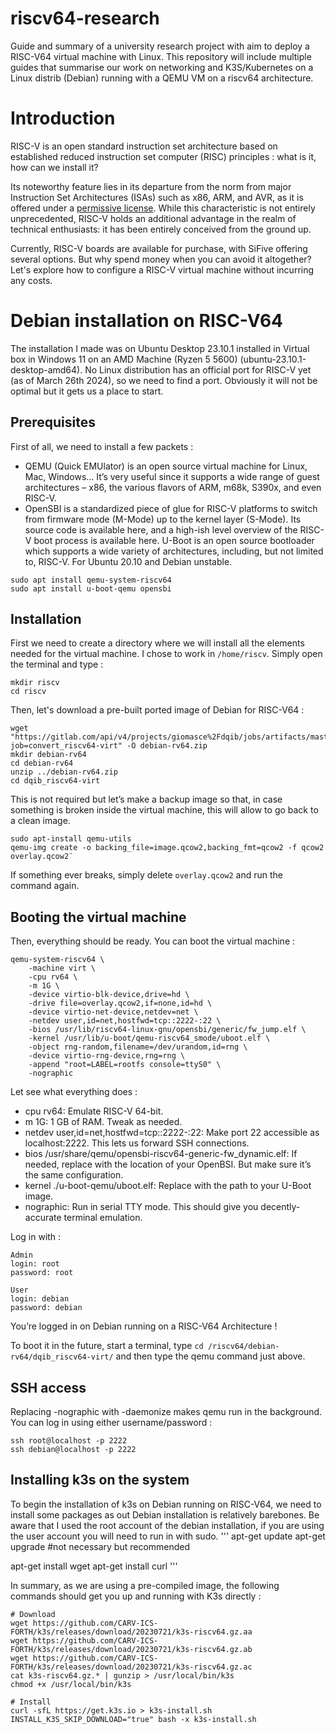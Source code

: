# riscv64-research

Guide and summary of a university research project with aim to deploy a RISC-V64 virtual machine with Linux. This repository will include multiple guides that summarise our work on networking and K3S/Kubernetes on a Linux distrib (Debian) running with a QEMU VM on a riscv64 architecture.

# Introduction

RISC-V is an open standard instruction set architecture based on established reduced instruction set computer (RISC) principles : what is it, how can we install it?

Its noteworthy feature lies in its departure from the norm from major Instruction Set Architectures (ISAs) such as x86, ARM, and AVR, as it is offered under a [permissive license](https://riscv.org/about/faq/). While this characteristic is not entirely unprecedented, RISC-V holds an additional advantage in the realm of technical enthusiasts: it has been entirely conceived from the ground up.

Currently, RISC-V boards are available for purchase, with SiFive offering several options. But why spend money when you can avoid it altogether? Let's explore how to configure a RISC-V virtual machine without incurring any costs.

# Debian installation on RISC-V64

The installation I made was on Ubuntu Desktop 23.10.1 installed in Virtual box in Windows 11 on an AMD Machine (Ryzen 5 5600) (ubuntu-23.10.1-desktop-amd64).
No Linux distribution has an official port for RISC-V yet (as of March 26th 2024), so we need to find a port. Obviously it will not be optimal but it gets us a place to start. 

## Prerequisites

First of all, we need to install a few packets :
-	QEMU (Quick EMUlator) is an open source virtual machine for Linux, Mac, Windows... It’s very useful since it supports a wide range of guest architectures – x86, the various flavors of ARM, m68k, S390x, and even RISC-V.
-	OpenSBI is a standardized piece of glue for RISC-V platforms to switch from firmware mode (M-Mode) up to the kernel layer (S-Mode). Its source code is available here, and a high-ish level overview of the RISC-V boot process is available here. U-Boot is an open source bootloader which supports a wide variety of architectures, including, but not limited to, RISC-V. For Ubuntu 20.10 and Debian unstable.

```
sudo apt install qemu-system-riscv64
sudo apt install u-boot-qemu opensbi
```

## Installation

First we need to create a directory where we will install all the elements needed for the virtual machine. I chose to work in `/home/riscv`. Simply open the terminal and type :

```
mkdir riscv
cd riscv
```

Then, let's download a pre-built ported image of Debian for RISC-V64 :

```
wget "https://gitlab.com/api/v4/projects/giomasce%2Fdqib/jobs/artifacts/master/download?job=convert_riscv64-virt" -O debian-rv64.zip
mkdir debian-rv64
cd debian-rv64
unzip ../debian-rv64.zip
cd dqib_riscv64-virt
```

This is not required but let’s make a backup image so that, in case something is broken inside the virtual machine, this will allow to go back to a clean image. 

```
sudo apt-install qemu-utils
qemu-img create -o backing_file=image.qcow2,backing_fmt=qcow2 -f qcow2 overlay.qcow2¨
```

If something ever breaks, simply delete `overlay.qcow2` and run the command again.

## Booting the virtual machine

Then, everything should be ready. You can boot the virtual machine :
```
qemu-system-riscv64 \
    -machine virt \
    -cpu rv64 \
    -m 1G \
    -device virtio-blk-device,drive=hd \
    -drive file=overlay.qcow2,if=none,id=hd \
    -device virtio-net-device,netdev=net \
    -netdev user,id=net,hostfwd=tcp::2222-:22 \
    -bios /usr/lib/riscv64-linux-gnu/opensbi/generic/fw_jump.elf \
    -kernel /usr/lib/u-boot/qemu-riscv64_smode/uboot.elf \
    -object rng-random,filename=/dev/urandom,id=rng \
    -device virtio-rng-device,rng=rng \
    -append "root=LABEL=rootfs console=ttyS0" \
    -nographic
```
Let see what everything does :
-	cpu rv64: Emulate RISC-V 64-bit.
-	m 1G: 1 GB of RAM. Tweak as needed.
-	netdev user,id=net,hostfwd=tcp::2222-:22: Make port 22 accessible as localhost:2222. This lets us forward SSH connections.
-	bios /usr/share/qemu/opensbi-riscv64-generic-fw_dynamic.elf: If needed, replace with the location of your OpenBSI. But make sure it’s the same configuration.
-	kernel ./u-boot-qemu/uboot.elf: Replace with the path to your U-Boot image.
-	nographic: Run in serial TTY mode. This should give you decently-accurate terminal emulation.

Log in with :
```
Admin
login: root
password: root

User
login: debian
password: debian
```

You’re logged in on Debian running on a RISC-V64 Architecture !

To boot it in the future, start a terminal, type `cd /riscv64/debian-rv64/dqib_riscv64-virt/` and then type the qemu command just above.

## SSH access

Replacing -nographic with -daemonize makes qemu run in the background. You can log in using either username/password :
```
ssh root@localhost -p 2222
ssh debian@localhost -p 2222
```

## Installing k3s on the system

To begin the installation of k3s on Debian running on RISC-V64, we need to install some packages as out Debian installation is relatively barebones. Be aware that I used the root account of the debian installation, if you are using the user account you will need to run in with sudo.
'''
apt-get update
apt-get upgrade #not necessary but recommended

apt-get install wget
apt-get install curl
'''

In summary, as we are using a pre-compiled image, the following commands should get you up and running with K3s directly :
```
# Download
wget https://github.com/CARV-ICS-FORTH/k3s/releases/download/20230721/k3s-riscv64.gz.aa
wget https://github.com/CARV-ICS-FORTH/k3s/releases/download/20230721/k3s-riscv64.gz.ab
wget https://github.com/CARV-ICS-FORTH/k3s/releases/download/20230721/k3s-riscv64.gz.ac
cat k3s-riscv64.gz.* | gunzip > /usr/local/bin/k3s
chmod +x /usr/local/bin/k3s

# Install
curl -sfL https://get.k3s.io > k3s-install.sh
INSTALL_K3S_SKIP_DOWNLOAD="true" bash -x k3s-install.sh
```
